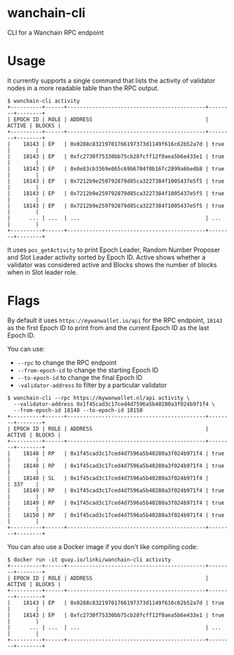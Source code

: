 # wanchain-cli
CLI for a Wanchain RPC endpoint

# Usage

It currently supports a single command that lists the activity of validator
nodes in a more readable table than the RPC output.

```console
$ wanchain-cli activity
+----------+------+--------------------------------------------+--------+--------+
| EPOCH ID | ROLE | ADDRESS                                    | ACTIVE | BLOCKS |
+----------+------+--------------------------------------------+--------+--------+
|    18143 | EP   | 0x0288c83219701766197373d1149f616c62b52a7d | true   |        |
|    18143 | EP   | 0xfc2730f75330bb75cb28fcff12f0aea5b6e433e1 | true   |        |
|    18143 | EP   | 0x0e83cb3369e065c69b6704f0b16fc2899a6bedb8 | true   |        |
|    18143 | EP   | 0x7212b9e259792879d85ca3227384f1005437e5f5 | true   |        |
|    18143 | EP   | 0x7212b9e259792879d85ca3227384f1005437e5f5 | true   |        |
|    18143 | EP   | 0x7212b9e259792879d85ca3227384f1005437e5f5 | true   |        |
|      ... | ...  | ...                                        | ...    |        |
+----------+------+--------------------------------------------+--------+--------+
```

It uses `pos_getActivity` to print Epoch Leader, Random Number Proposer and Slot
Leader activity sorted by Epoch ID. Active shows whether a validator was
considered active and Blocks shows the number of blocks when in Slot leader role.

# Flags

By default it uses `https://mywanwallet.io/api` for the RPC endpoint, `18143` as
the first Epoch ID to print from and the current Epoch ID as the last Epoch ID.

You can use:
* `--rpc` to change the RPC endpoint
* `--from-epoch-id` to change the starting Epoch ID
* `--to-epoch-id` to change the final Epoch ID
* `-validator-address` to filter by a particular validator

```console
$ wanchain-cli --rpc https://mywanwallet.nl/api activity \
  --validator-address 0x1f45cad3c17ced4d7596a5b40280a3f024b971f4 \
  --from-epoch-id 18148 --to-epoch-id 18150
+----------+------+--------------------------------------------+--------+--------+
| EPOCH ID | ROLE | ADDRESS                                    | ACTIVE | BLOCKS |
+----------+------+--------------------------------------------+--------+--------+
|    18148 | RP   | 0x1f45cad3c17ced4d7596a5b40280a3f024b971f4 | true   |        |
|    18148 | RP   | 0x1f45cad3c17ced4d7596a5b40280a3f024b971f4 | true   |        |
|    18148 | SL   | 0x1f45cad3c17ced4d7596a5b40280a3f024b971f4 |        | 337    |
|    18149 | RP   | 0x1f45cad3c17ced4d7596a5b40280a3f024b971f4 | true   |        |
|    18149 | RP   | 0x1f45cad3c17ced4d7596a5b40280a3f024b971f4 | true   |        |
|    18150 | RP   | 0x1f45cad3c17ced4d7596a5b40280a3f024b971f4 | true   |        |
+----------+------+--------------------------------------------+--------+--------+
```

You can also use a Docker image if you don't like compiling code:

```console
$ docker run -it quay.io/linki/wanchain-cli activity
+----------+------+--------------------------------------------+--------+--------+
| EPOCH ID | ROLE | ADDRESS                                    | ACTIVE | BLOCKS |
+----------+------+--------------------------------------------+--------+--------+
|    18143 | EP   | 0x0288c83219701766197373d1149f616c62b52a7d | true   |        |
|    18143 | EP   | 0xfc2730f75330bb75cb28fcff12f0aea5b6e433e1 | true   |        |
|      ... | ...  | ...                                        | ...    |        |
+----------+------+--------------------------------------------+--------+--------+
```
